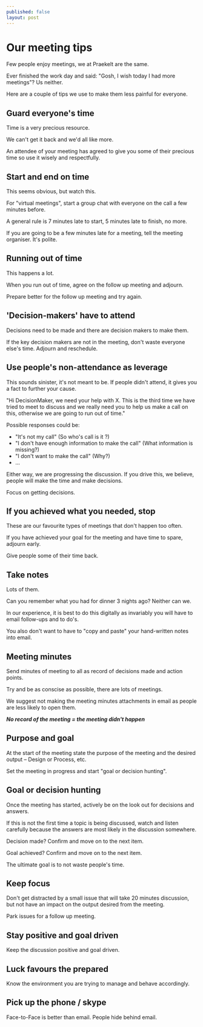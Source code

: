 ```yaml
---
published: false
layout: post
---
```



# Our meeting tips
Few people enjoy meetings, we at Praekelt are the same.

Ever finished the work day and said: "Gosh, I wish today I had more meetings"? Us neither.

Here are a couple of tips we use to make them less painful for everyone.

## Guard everyone's time
Time is a very precious resource.

We can't get it back and we'd all like more.

An attendee of your meeting has agreed to give you some of their precious time so use it wisely and respectfully.

## Start and end on time
This seems obvious, but watch this.

For "virtual meetings", start a group chat with everyone on the call a few minutes before.

A general rule is 7 minutes late to start, 5 minutes late to finish, no more.

If you are going to be a few minutes late for a meeting, tell the meeting organiser. It's polite.

## Running out of time
This happens a lot.

When you run out of time, agree on the follow up meeting and adjourn.

Prepare better for the follow up meeting and try again.

## 'Decision-makers' have to attend
Decisions need to be made and there are decision makers to make them.

If the key decision makers are not in the meeting, don't waste everyone else's time. Adjourn and reschedule.

## Use people's non-attendance as leverage
This sounds sinister, it's not meant to be. If people didn't attend, it gives you a fact to further your cause.

"Hi DecisionMaker, we need your help with X. This is the third time we have tried to meet to discuss and we really need you to help us make a call on this, otherwise we are going to run out of time."

Possible responses could be:
- "It's not my call" (So who's call is it ?)
- "I don't have enough information to make the call" (What information is missing?)
- "I don't want to make the call" (Why?)
- ...

Either way, we are progressing the discussion. If you drive this, we believe, people will make the time and make decisions.

Focus on getting decisions.

## If you achieved what you needed, stop
These are our favourite types of meetings that don't happen too often.

If you have achieved your goal for the meeting and have time to spare, adjourn early.

Give people some of their time back.

## Take notes
Lots of them.

Can you remember what you had for dinner 3 nights ago? Neither can we.

In our experience, it is best to do this digitally as invariably you will have to email follow-ups and to do's.

You also don't want to have to "copy and paste" your hand-written notes into email.

## Meeting minutes
Send minutes of meeting to all as record of decisions made and action points.

Try and be as conscise as possible, there are lots of meetings.

We suggest not making the meeting minutes attachments in email as people are less likely to open them.

**_No record of the meeting = the meeting didn't happen_**

## Purpose and goal
At the start of the meeting state the purpose of the meeting and the desired output – Design or Process, etc.

Set the meeting in progress and start "goal or decision hunting".

## Goal or decision hunting
Once the meeting has started, actively be on the look out for decisions and answers.

If this is not the first time a topic is being discussed, watch and listen carefully because the answers are most likely in the discussion somewhere.

Decision made? Confirm and move on to the next item.

Goal achieved? Confirm and move on to the next item.

The ultimate goal is to not waste people's time.

## Keep focus
Don't get distracted by a small issue that will take 20 minutes discussion, but not have an impact on the output desired from the meeting.

Park issues for a follow up meeting.

## Stay positive and goal driven
Keep the discussion positive and goal driven.

## Luck favours the prepared
Know the environment you are trying to manage and behave accordingly.

## Pick up the phone / skype
Face-to-Face is better than email. People hide behind email.
